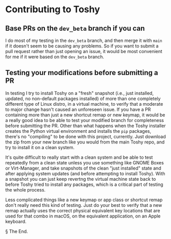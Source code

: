 # Contributing to Toshy

## Base PRs on the `dev_beta` branch if you can

I do most of my testing in the `dev_beta` branch, and then merge it with `main` if it doesn't seem to be causing any problems. So if you want to submit a pull request rather than just opening an issue, it would be most convenient for me if it were based on the `dev_beta` branch.  

## Testing your modifications before submitting a PR

In testing I try to install Toshy on a "fresh" snapshot (i.e., just installed, updated, no non-default packages installed) of more than one completely different type of Linux distro, in a virtual machine, to verify that a moderate to major change hasn't caused an unforeseen issue. If you have a PR containing more than just a new shortcut remap or new keymap, it would be a really good idea to be able to test your modified branch for completeness before submitting the PR. Other than what happens when the Toshy installer creates the Python virtual environment and installs the `pip` packages, there's no "compiling" to be done with this project, currently. Just download the zip from your new branch like you would from the main Toshy repo, and try to install it on a clean system.  

It's quite difficult to really start with a clean system and be able to test repeatedly from a clean state unless you use something like GNOME Boxes or Virt-Manager, and take snapshots of the clean "just installed" state and after applying system updates (and before attempting to install Toshy). With a snapshot you can just keep revertng the virtual machine state back to before Toshy tried to install any packages, which is a critical part of testing the whole process. 

Less complicated things like a new keymap or app class or shortcut remap don't really need this kind of testing. Just do your best to verify that a new remap actually uses the correct physical equivalent key locations that are used for that combo in macOS, on the equivalent application, on an Apple keyboard.  

§ The End.  
